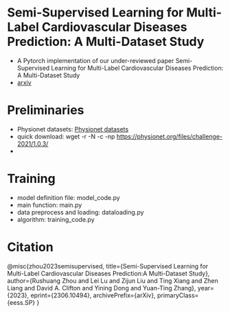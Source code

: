 Semi-Supervised Learning for Multi-Label Cardiovascular Diseases Prediction: A Multi-Dataset Study
=
* A Pytorch implementation of our under-reviewed paper 
Semi-Supervised Learning for Multi-Label Cardiovascular Diseases Prediction: A Multi-Dataset Study
* [arxiv](https://arxiv.org/abs/2306.10494)

# Preliminaries
* Physionet datasets: [Physionet datasets]([https://bcmi.sjtu.edu.cn/~seed/index.html](https://physionet.org/content/challenge-2021/1.0.3/))
* quick download: wget -r -N -c -np https://physionet.org/files/challenge-2021/1.0.3/
* 
# Training 
* model definition file: model_code.py 
* main function: main.py
* data preprocess and loading: dataloading.py
* algorithm: training_code.py
# Citation
@misc{zhou2023semisupervised,
      title={Semi-Supervised Learning for Multi-Label Cardiovascular Diseases Prediction:A Multi-Dataset Study}, 
      author={Rushuang Zhou and Lei Lu and Zijun Liu and Ting Xiang and Zhen Liang and David A. Clifton and Yining Dong and Yuan-Ting Zhang},
      year={2023},
      eprint={2306.10494},
      archivePrefix={arXiv},
      primaryClass={eess.SP}
}
